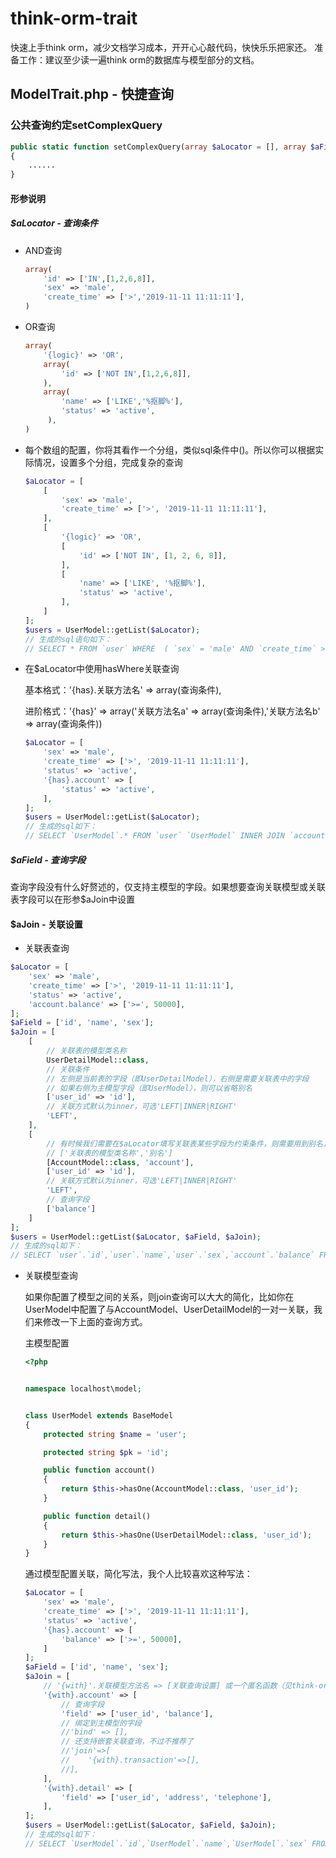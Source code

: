 # think-orm-trait
快速上手think orm，减少文档学习成本，开开心心敲代码，快快乐乐把家还。
准备工作：建议至少读一遍think orm的数据库与模型部分的文档。

## ModelTrait.php - 快捷查询

### 公共查询约定setComplexQuery
````php
public static function setComplexQuery(array $aLocator = [], array $aField = [], array $aJoin = [], array $aSort = [], string $group = '')
{
    ......
}
````

#### 形参说明

##### $aLocator - 查询条件

- AND查询
    ````php
    array(
        'id' => ['IN',[1,2,6,8]],
        'sex' => 'male',
        'create_time' => ['>','2019-11-11 11:11:11'],
    )
    ````

- OR查询
    ````php
    array(
        '{logic}' => 'OR',
        array(
            'id' => ['NOT IN',[1,2,6,8]],
        ),
        array(
            'name' => ['LIKE','%抠脚%'],
            'status' => 'active',
         ),
    )
    ````

- 每个数组的配置，你将其看作一个分组，类似sql条件中()。所以你可以根据实际情况，设置多个分组，完成复杂的查询
    ````php
    $aLocator = [
        [
            'sex' => 'male',
            'create_time' => ['>', '2019-11-11 11:11:11'],
        ],
        [
            '{logic}' => 'OR',
            [
                'id' => ['NOT IN', [1, 2, 6, 8]],
            ],
            [
                'name' => ['LIKE', '%抠脚%'],
                'status' => 'active',
            ],
        ]
    ];
    $users = UserModel::getList($aLocator);
    // 生成的sql语句如下：
    // SELECT * FROM `user` WHERE  ( `sex` = 'male' AND `create_time` > '2019-11-11 11:11:11' )  AND (  `id` NOT IN (1,2,6,8)  OR ( `name` LIKE '%抠脚%' AND `status` = 'active' ) )
    ````

- 在$aLocator中使用hasWhere关联查询

    基本格式：'{has}.关联方法名' => array(查询条件),
    
    进阶格式：'{has}' => array('关联方法名a' => array(查询条件),'关联方法名b' => array(查询条件))
    
    ````php
    $aLocator = [
        'sex' => 'male',
        'create_time' => ['>', '2019-11-11 11:11:11'],
        'status' => 'active',
        '{has}.account' => [
            'status' => 'active',
        ],
    ];
    $users = UserModel::getList($aLocator);
    // 生成的sql如下：
    // SELECT `UserModel`.* FROM `user` `UserModel` INNER JOIN `account` `AccountModel` ON `UserModel`.`id`=`AccountModel`.`user_id` WHERE  `AccountModel`.`status` = 'active'  AND ( `UserModel`.`sex` = 'male' AND `UserModel`.`create_time` > '2019-11-11 11:11:11' AND `UserModel`.`status` = 'active' )
    ````

##### $aField - 查询字段
查询字段没有什么好赘述的，仅支持主模型的字段。如果想要查询关联模型或关联表字段可以在形参$aJoin中设置

#### $aJoin - 关联设置

- 关联表查询
````php
$aLocator = [
    'sex' => 'male',
    'create_time' => ['>', '2019-11-11 11:11:11'],
    'status' => 'active',
    'account.balance' => ['>=', 50000],
];
$aField = ['id', 'name', 'sex'];
$aJoin = [
    [
        // 关联表的模型类名称
        UserDetailModel::class,
        // 关联条件
        // 左侧是当前表的字段（即UserDetailModel），右侧是需要关联表中的字段
        // 如果右侧为主模型字段（即UserModel），则可以省略别名
        ['user_id' => 'id'],
        // 关联方式默认为inner，可选'LEFT|INNER|RIGHT'
        'LEFT',
    ],
    [
        // 有时候我们需要在$aLocator填写关联表某些字段为约束条件，则需要用到别名，避免字段冲突的问题
        // ['关联表的模型类名称','别名']
        [AccountModel::class, 'account'],
        ['user_id' => 'id'],
        // 关联方式默认为inner，可选'LEFT|INNER|RIGHT'
        'LEFT',
        // 查询字段
        ['balance']
    ]
];
$users = UserModel::getList($aLocator, $aField, $aJoin);
// 生成的sql如下：
// SELECT `user`.`id`,`user`.`name`,`user`.`sex`,`account`.`balance` FROM `user` `user` LEFT JOIN `user_detail` ON `user_detail`.`user_id`=`user`.`id` LEFT JOIN `account` `account` ON `account`.`user_id`=`user`.`id` WHERE  ( `user`.`sex` = 'male' AND `user`.`create_time` > '2019-11-11 11:11:11' AND `user`.`status` = 'active' AND `account`.`balance` >= 50000 )
````

- 关联模型查询

    如果你配置了模型之间的关系，则join查询可以大大的简化，比如你在UserModel中配置了与AccountModel、UserDetailModel的一对一关联，我们来修改一下上面的查询方式。
    
    主模型配置
    
    ````php
  <?php
    
    
    namespace localhost\model;
    
    
    class UserModel extends BaseModel
    {
        protected string $name = 'user';
    
        protected string $pk = 'id';
    
        public function account()
        {
            return $this->hasOne(AccountModel::class, 'user_id');
        }
    
        public function detail()
        {
            return $this->hasOne(UserDetailModel::class, 'user_id');
        }
    }
    ````
    
    通过模型配置关联，简化写法，我个人比较喜欢这种写法：
    
    ````php
    $aLocator = [
        'sex' => 'male',
        'create_time' => ['>', '2019-11-11 11:11:11'],
        'status' => 'active',
        '{has}.account' => [
            'balance' => ['>=', 50000],
        ]
    ];
    $aField = ['id', 'name', 'sex'];
    $aJoin = [
        // '{with}'.关联模型方法名 => [关联查询设置] 或一个匿名函数（见think-orm文档）
        '{with}.account' => [
            // 查询字段
            'field' => ['user_id', 'balance'],
            // 绑定到主模型的字段
            //'bind' => [],
            // 还支持嵌套关联查询，不过不推荐了
            //'join'=>[
            //    '{with}.transaction'=>[],
            //],
        ],
        '{with}.detail' => [
            'field' => ['user_id', 'address', 'telephone'],
        ],
    ];
    $users = UserModel::getList($aLocator, $aField, $aJoin);
    // 生成的sql如下：
    // SELECT `UserModel`.`id`,`UserModel`.`name`,`UserModel`.`sex` FROM `user` `UserModel` INNER JOIN `account` `AccountModel` ON `UserModel`.`id`=`AccountModel`.`user_id` WHERE  `AccountModel`.`balance` >= 50000  AND ( `UserModel`.`sex` = 'male' AND `UserModel`.`create_time` > '2019-11-11 11:11:11' AND `UserModel`.`status` = 'active' )
    ````